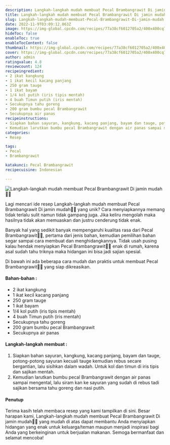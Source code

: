 ```yaml
---
description: Langkah-langkah mudah membuat Pecal Brambangrawit Di jamin mudah"
title: Langkah-langkah mudah membuat Pecal Brambangrawit Di jamin mudah
slug: Langkah-langkah-mudah-membuat-Pecal-Brambangrawit-Di-jamin-mudah
date: 2022-11-9T03:09:12.063Z
image: https://img-global.cpcdn.com/recipes/77a38cf6012705a2/400x400cq70/photo.jpg
hideToc: false
enableToc: true
enableTocContent: false
thumbnail: https://img-global.cpcdn.com/recipes/77a38cf6012705a2/400x400cq70/photo.jpg
cover: https://img-global.cpcdn.com/recipes/77a38cf6012705a2/400x400cq70/photo.jpg
author: admin
ratingvalue: 4.8
reviewcount: 124
recipeingredient:
- 2 ikat kangkung
- 1 ikat kecil kacang panjang
- 250 gram tauge
- 1 ikat bayam
- 1/4 kol putih (iris tipis mentah)
- 4 buah Timun putih (iris mentah)
- Secukupnya tahu goreng
- 200 gram bumbu pecal Brambangrawit
- Secukupnya air panas
recipeinstructions:
- Siapkan bahan sayuran, kangkung, kacang panjang, bayam dan tauge, potong-potong sayuran kecuali tauge kemudian rebus secare bergantian, lalu sisihkan dalam wadah. Untuk kol dan timun di iris tipis dan sajikan mentah.
- Kemudian larutkan bumbu pecal Brambangrawit dengan air panas sampai mengental, lalu siram kan ke sayuran yang sudah di rebus tadi sajikan bersama tahu goreng dan nasi putih.
categories:
- Resep

tags:
- Pecal
- Brambangrawit

katakunci: Pecal Brambangrawit
recipecuisine: Indonesian

---
```


![Langkah-langkah mudah membuat Pecal Brambangrawit Di jamin mudah👩‍🍳](https://img-global.cpcdn.com/recipes/77a38cf6012705a2/400x400cq70/photo.jpg)

Lagi mencari ide resep Langkah-langkah mudah membuat Pecal Brambangrawit Di jamin mudah👩‍🍳 yang unik? Cara menyiapkannya memang tidak terlalu sulit namun tidak gampang juga. Jika keliru mengolah maka hasilnya tidak akan memuaskan dan justru cenderung tidak enak.

Banyak hal yang sedikit banyak mempengaruhi kualitas rasa dari Pecal Brambangrawit👩‍🍳, pertama dari jenis bahan, kemudian pemilihan bahan segar sampai cara membuat dan menghidangkannya. Tidak usah pusing kalau hendak menyiapkan Pecal Brambangrawit👩‍🍳 enak di rumah, karena asal sudah tahu triknya maka hidangan ini bisa jadi sajian spesial.

Di bawah ini ada beberapa cara mudah dan praktis untuk membuat Pecal Brambangrawit👩‍🍳 yang siap dikreasikan.

<!--inarticleads1-->

#### Bahan-bahan :

- 2 ikat kangkung
- 1 ikat kecil kacang panjang
- 250 gram tauge
- 1 ikat bayam
- 1/4 kol putih (iris tipis mentah)
- 4 buah Timun putih (iris mentah)
- Secukupnya tahu goreng
- 200 gram bumbu pecal Brambangrawit
- Secukupnya air panas

<!--inarticleads2-->

#### Langkah-langkah membuat :

1. Siapkan bahan sayuran, kangkung, kacang panjang, bayam dan tauge, potong-potong sayuran kecuali tauge kemudian rebus secare bergantian, lalu sisihkan dalam wadah. Untuk kol dan timun di iris tipis dan sajikan mentah.
1. Kemudian larutkan bumbu pecal Brambangrawit dengan air panas sampai mengental, lalu siram kan ke sayuran yang sudah di rebus tadi sajikan bersama tahu goreng dan nasi putih.

#### Penutup

Terima kasih telah membaca resep yang kami tampilkan di sini. Besar harapan kami, Langkah-langkah mudah membuat Pecal Brambangrawit Di jamin mudah👩‍🍳 yang mudah di atas dapat membantu Anda menyiapkan hidangan yang enak untuk keluarga/teman maupun menjadi inspirasi bagi Anda yang berkeinginan untuk berjualan makanan. Semoga bermanfaat dan selamat mencoba!